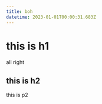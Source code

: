 ```yaml
---
title: boh
datetime: 2023-01-01T00:00:31.683Z
---
```


# this is h1

all right

## this is h2

<p>this is p2</p>

<xcustom x=42 />

